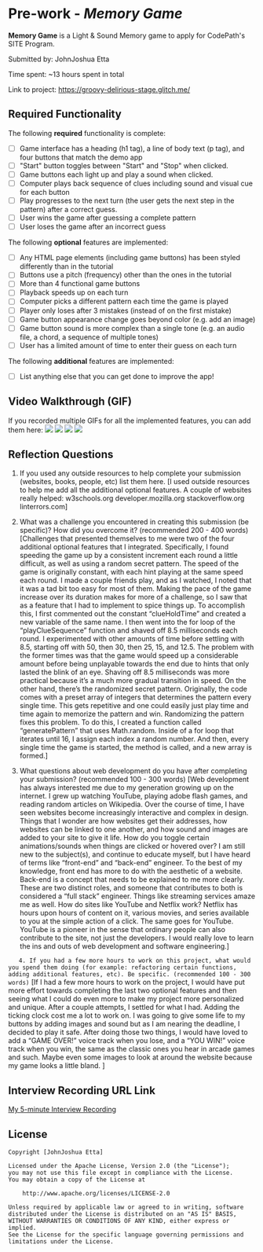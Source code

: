 # Pre-work - *Memory Game*

**Memory Game** is a Light & Sound Memory game to apply for CodePath's SITE Program. 

Submitted by: JohnJoshua Etta 

Time spent: ~13 hours spent in total

Link to project: https://groovy-delirious-stage.glitch.me/

## Required Functionality

The following **required** functionality is complete:

* [ ] Game interface has a heading (h1 tag), a line of body text (p tag), and four buttons that match the demo app
* [ ] "Start" button toggles between "Start" and "Stop" when clicked. 
* [ ] Game buttons each light up and play a sound when clicked. 
* [ ] Computer plays back sequence of clues including sound and visual cue for each button
* [ ] Play progresses to the next turn (the user gets the next step in the pattern) after a correct guess. 
* [ ] User wins the game after guessing a complete pattern
* [ ] User loses the game after an incorrect guess

The following **optional** features are implemented:

* [ ] Any HTML page elements (including game buttons) has been styled differently than in the tutorial
* [ ] Buttons use a pitch (frequency) other than the ones in the tutorial
* [ ] More than 4 functional game buttons
* [ ] Playback speeds up on each turn
* [ ] Computer picks a different pattern each time the game is played
* [ ] Player only loses after 3 mistakes (instead of on the first mistake)
* [ ] Game button appearance change goes beyond color (e.g. add an image)
* [ ] Game button sound is more complex than a single tone (e.g. an audio file, a chord, a sequence of multiple tones)
* [ ] User has a limited amount of time to enter their guess on each turn

The following **additional** features are implemented:

- [ ] List anything else that you can get done to improve the app!

## Video Walkthrough (GIF)

If you recorded multiple GIFs for all the implemented features, you can add them here:
![](gif1-link-here)
![](gif2-link-here)
![](gif3-link-here)
![](gif4-link-here)

## Reflection Questions
1. If you used any outside resources to help complete your submission (websites, books, people, etc) list them here. 
[I used outside resources to help me add all the additional optional features. A couple of websites really helped: 
w3schools.org
developer.mozilla.org
stackoverflow.org
linterrors.com]

2. What was a challenge you encountered in creating this submission (be specific)? How did you overcome it? (recommended 200 - 400 words) 
[Challenges that presented themselves to me were two of the four additional optional features that I integrated. Specifically, I found speeding the game up by a consistent increment each round a little difficult, as well as using a random secret pattern. The speed of the game is originally constant, with each hint playing at the same speed each round. I made a couple friends play, and as I watched, I noted that it was a tad bit too easy for most of them. Making the pace of the game increase over its duration makes for more of a challenge, so I saw that as a feature that I had to implement to spice things up. To accomplish this, I first commented out the constant “clueHoldTime” and created a new variable of the same name. I then went into the for loop of the “playClueSequence” function and shaved off 8.5 milliseconds each round. I experimented with other amounts of time before settling with 8.5, starting off with 50, then 30, then 25, 15, and 12.5. The problem with the former times was that the game would speed up a considerable amount before being unplayable towards the end due to hints that only lasted the blink of an eye. Shaving off 8.5 milliseconds was more practical because it’s a much more gradual transition in speed. On the other hand, there’s the randomized secret pattern. Originally, the code comes with a preset array of integers that determines the pattern every single time. This gets repetitive and one could easily just play time and time again to memorize the pattern and win. Randomizing the pattern fixes this problem. To do this, I created a function called “generatePattern” that uses Math.random. Inside of a for loop that iterates until 16, I assign each index a random number. And then, every single time the game is started, the method is called, and a new array is formed.]

3. What questions about web development do you have after completing your submission? (recommended 100 - 300 words) 
[Web development has always interested me due to my generation growing up on the internet. I grew up watching YouTube, playing adobe flash games, and reading random articles on Wikipedia. Over the course of time, I have seen websites become increasingly interactive and complex in design. Things that I wonder are how websites get their addresses, how websites can be linked to one another, and how sound and images are added to your site to give it life. How do you toggle certain animations/sounds when things are clicked or hovered over? I am still new to the subject(s), and continue to educate myself, but I have heard of terms like “front-end” and “back-end” engineer. To the best of my knowledge, front end has more to do with the aesthetic of a website. Back-end is a concept that needs to be explained to me more clearly. These are two distinct roles, and someone that contributes to both is considered a “full stack” engineer. Things like streaming services amaze me as well. How do sites like YouTube and Netflix work? Netflix has hours upon hours of content on it, various movies, and series available to you at the simple action of a click. The same goes for YouTube. YouTube is a pioneer in the sense that ordinary people can also contribute to the site, not just the developers. I would really love to learn the ins and outs of web development and software engineering.]

`   4. If you had a few more hours to work on this project, what would you spend them doing (for example: refactoring certain functions, adding additional features, etc). Be specific. (recommended 100 - 300 words)` 
[If I had a few more hours to work on the project, I would have put more effort towards completing the last two optional features and then seeing what I could do even more to make my project more personalized and unique. After a couple attempts, I settled for what I had. Adding the ticking clock cost me a lot to work on. I was going to give some life to my buttons by adding images and sound but as I am nearing the deadline, I decided to play it safe. After doing those two things, I would have loved to add a “GAME OVER!” voice track when you lose, and a “YOU WIN!” voice track when you win, the same as the classic ones you hear in arcade games and such. Maybe even some images to look at around the website because my game looks a little bland. ]



## Interview Recording URL Link

[My 5-minute Interview Recording](your-link-here)


## License

    Copyright [JohnJoshua Etta]

    Licensed under the Apache License, Version 2.0 (the "License");
    you may not use this file except in compliance with the License.
    You may obtain a copy of the License at

        http://www.apache.org/licenses/LICENSE-2.0

    Unless required by applicable law or agreed to in writing, software
    distributed under the License is distributed on an "AS IS" BASIS,
    WITHOUT WARRANTIES OR CONDITIONS OF ANY KIND, either express or implied.
    See the License for the specific language governing permissions and
    limitations under the License.